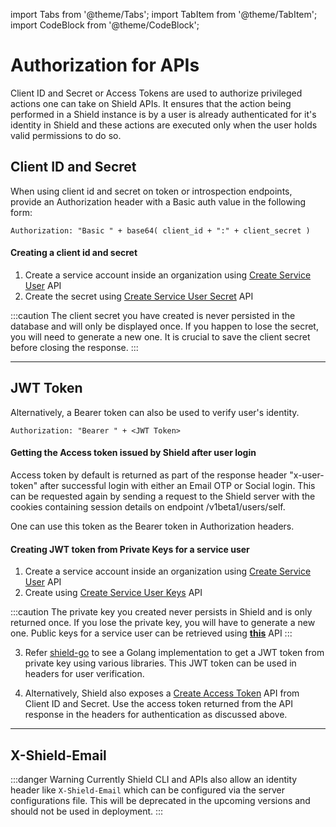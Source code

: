 import Tabs from '@theme/Tabs';
import TabItem from '@theme/TabItem';
import CodeBlock from '@theme/CodeBlock';

# Authorization for APIs

Client ID and Secret or Access Tokens are used to authorize privileged actions one can take on Shield APIs. It ensures that the action being performed in a Shield instance is by a user is already authenticated for it's identity in Shield and these actions are executed only when the user holds valid permissions to do so.

## Client ID and Secret

When using client id and secret on token or introspection endpoints, provide an Authorization header with a Basic auth value in the following form:

```
Authorization: "Basic " + base64( client_id + ":" + client_secret )
```

#### Creating a client id and secret

1. Create a service account inside an organization using [Create Service User](../apis/shield-service-create-service-user.api.mdx) API
2. Create the secret using [Create Service User Secret](../apis/shield-service-create-service-user-secret) API

:::caution
The client secret you have created is never persisted in the database and will only be displayed once. If you happen to lose the secret, you will need to generate a new one. It is crucial to save the client secret before closing the response.
:::

---

## JWT Token

Alternatively, a Bearer token can also be used to verify user's identity.

```
Authorization: "Bearer " + <JWT Token>
```

#### Getting the Access token issued by Shield after user login

Access token by default is returned as part of the response header "x-user-token" after successful login with either an Email OTP or Social login. This can be requested again by sending a request to the Shield server with the cookies containing session details on endpoint /v1beta1/users/self.

One can use this token as the Bearer token in Authorization headers.

#### Creating JWT token from Private Keys for a service user

1. Create a service account inside an organization using [Create Service User](../apis/shield-service-create-service-user.api.mdx) API
2. Create using [Create Service User Keys](../apis/shield-service-create-service-user-key) API

:::caution
The private key you created never persists in Shield and is only returned once. If you lose the private key, you will have to generate a new one. Public keys for a service user can be retrieved using [**this**](../apis/shield-service-get-service-user-key) API
:::

3. Refer [shield-go](https://github.com/raystack/shield-go/blob/01b6fc925b355e69d79fcde66e1f6bb5bfd475ab/pkg/serviceuser.go) to see a Golang implementation to get a JWT token from private key using various libraries. This JWT token can be used in headers for user verification. 

4. Alternatively, Shield also exposes a [Create Access Token](../apis/shield-service-auth-token) API from Client ID and Secret. Use the access token returned from the API response in the headers for authentication as discussed above. 

---

## X-Shield-Email 

:::danger Warning
Currently Shield CLI and APIs also allow an identity header like `X-Shield-Email` which can be configured via the server configurations file. This will be deprecated in the upcoming versions and should not be used in deployment. 
:::